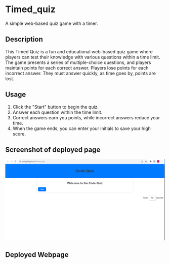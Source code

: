 # Timed_quiz
A simple web-based quiz game with a timer.
## Description

This Timed Quiz is a fun and educational web-based quiz game where players can test their knowledge with various questions within a time limit. The game presents a series of multiple-choice questions, and players maintain points for each correct answer. Players lose points for each incorrect answer. They must answer quickly, as time goes by, points are lost.

## Usage 
1. Click the "Start" button to begin the quiz.
2. Answer each question within the time limit.
3. Correct answers earn you points, while incorrect answers reduce your time.
4. When the game ends, you can enter your initials to save your high score.

## Screenshot of deployed page
<img src="./Images/deployedScreenshot.PNG">


## Deployed Webpage 
<a href="https://justfog36.github.io/Timed_quiz/"></a>
